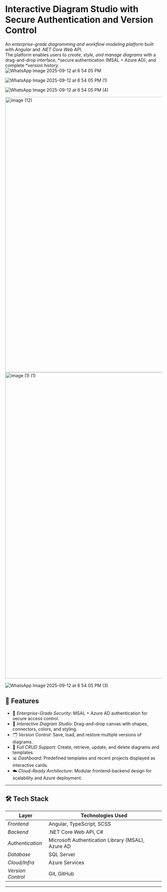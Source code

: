 # Interactive Diagram Studio with Secure Authentication and Version Control

An *enterprise-grade diagramming and workflow modeling platform* built with *Angular* and *.NET Core Web API*.  
The platform enables users to *create, style, and manage diagrams* with a drag-and-drop interface, *secure authentication (MSAL + Azure AD), and complete **version history*.  
![WhatsApp Image 2025-09-12 at 6 54 05 PM](https://github.com/user-attachments/assets/63e0a14a-ec75-48b5-9ee1-f1fb22e81b20)

![WhatsApp Image 2025-09-12 at 6 54 05 PM (1)](https://github.com/user-attachments/assets/d2b373d2-2fbb-4e7f-b62e-b210e627f588)

![WhatsApp Image 2025-09-12 at 6 54 05 PM (4)](https://github.com/user-attachments/assets/6222de3e-bdda-465c-bdb5-ebebb5f61b2e)

<img width="1912" height="884" alt="image (12)" src="https://github.com/user-attachments/assets/b2ed7c36-2473-4318-8781-9e6376b50c58" />

<img width="1919" height="983" alt="image (1) (1)" src="https://github.com/user-attachments/assets/c3b9e529-96f0-41fc-b9ea-370351fc54f5" />


![WhatsApp Image 2025-09-12 at 6 54 05 PM (3)](https://github.com/user-attachments/assets/4ac6d43f-111a-4998-be7e-a824e1324533)


## 🚀 Features
- 🔐 *Enterprise-Grade Security*: MSAL + Azure AD authentication for secure access control.
- 🎨 *Interactive Diagram Studio*: Drag-and-drop canvas with shapes, connectors, colors, and styling.
- 🗂️ *Version Control*: Save, load, and restore multiple versions of diagrams.
- 📝 *Full CRUD Support*: Create, retrieve, update, and delete diagrams and templates.
- 📊 *Dashboard*: Predefined templates and recent projects displayed as interactive cards.
- ☁️ *Cloud-Ready Architecture*: Modular frontend-backend design for scalability and Azure deployment.

---

## 🛠️ Tech Stack
| Layer                | Technologies Used                          |
|----------------------|-------------------------------------------|
| *Frontend*         | Angular, TypeScript, SCSS                 |
| *Backend*          | .NET Core Web API, C#                     |
| *Authentication*   | Microsoft Authentication Library (MSAL), Azure AD |
| *Database*         | SQL Server                                |
| *Cloud/Infra*      | Azure Services                            |
| *Version Control*  | Git, GitHub                               |

---


